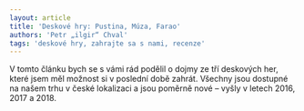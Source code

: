 ```yaml
---
layout: article
title: 'Deskové hry: Pustina, Múza, Farao'
authors: 'Petr „ilgir“ Chval'
tags: 'deskové hry, zahrajte sa s nami, recenze'
---
```


V tomto článku bych se s vámi rád podělil o dojmy
ze tří deskových her, které jsem měl možnost
si v poslední době zahrát. Všechny jsou dostupné
na našem trhu v české lokalizaci a jsou poměrně
nové – vyšly v letech 2016, 2017 a 2018.
